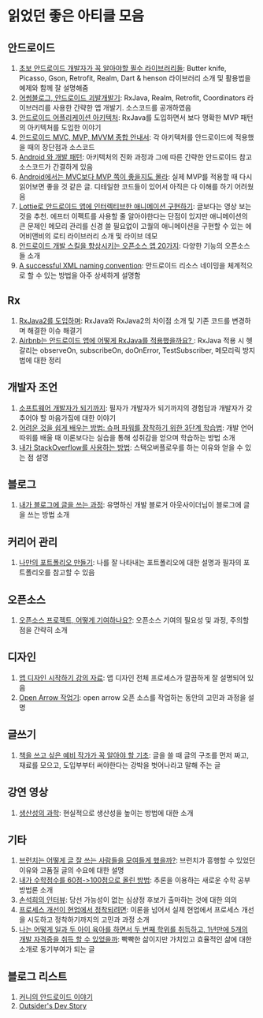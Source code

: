 # 읽었던 좋은 아티클 모음

## 안드로이드

1. [초보 안드로이드 개발자가 꼭 알아야할 필수 라이브러리들](https://realm.io/kr/news/360andev-chris-guzman-android-libraries-beginner/): Butter knife, Picasso, Gson, Retrofit, Realm, Dart & henson 라이브러리 소개 및 활용법을 예제와 함께 잘 설명해줌
2. [어썸블로그, 안드로이드 괴발개발기](https://brunch.co.kr/@lonnie/29): RxJava, Realm, Retrofit, Coordinators 라이브러리를 사용한 간략한 앱 개발기. 소스코드를 공개하였음
3. [안드로이드 어플리케이션 아키텍처](http://www.kmshack.kr/2017/04/android-application-architecture/): RxJava를 도입하면서 보다 명확한 MVP 패턴의 아키텍처를 도입한 이야기
4. [안드로이드 MVC, MVP, MVVM 종합 안내서](https://realm.io/kr/news/eric-maxwell-mvc-mvp-and-mvvm-on-android/): 각 아키텍처를 안드로이드에 적용했을 때의 장단점과 소스코드
5. [Android 와 개발 패턴](http://tosslab.github.io/android/2015/03/01/01.Android-mvc-mvvm-mvp.html): 아키텍처의 진화 과정과 그에 따른 간략한 안드로이드 참고 소스코드가 간결하게 있음
6. [Android에서는 MVC보다 MVP 쪽이 좋을지도 몰라](http://pluu.github.io/blog/android/2016/04/06/android-mvc-mvp/): 실제 MVP를 적용할 때 다시 읽어보면 좋을 것 같은 글. 디테일한 코드들이 있어서 아직은 다 이해를 하기 어려웠음
7. [Lottie로 안드로이드 앱에 인터렉티브한 애니메이션 구현하기](https://realm.io/kr/news/lottie-for-android-interactive-animation/): 글보다는 영상 보는 것을 추천. 에프터 이펙트를 사용할 줄 알아야한다는 단점이 있지만 애니메이션의 큰 문제인 메모리 관리를 신경 쓸 필요없이 고퀄의 애니메이션을 구현할 수 있는 에어비앤비의 로티 라이브러리 소개 및 라이브 데모
8. [안드로이드 개발 스킬을 향상시키는 오픈소스 앱 20가지](http://www.kmshack.kr/2017/03/%EC%95%88%EB%93%9C%EB%A1%9C%EC%9D%B4%EB%93%9C-%EA%B0%9C%EB%B0%9C-%EC%8A%A4%ED%82%AC%EC%9D%84-%ED%96%A5%EC%83%81%EC%8B%9C%ED%82%A4%EB%8A%94-%EC%98%A4%ED%94%88%EC%86%8C%EC%8A%A4-%EC%95%B1-20%EA%B0%80/): 다양한 기능의 오픈소스들 소개
9. [A successful XML naming convention](http://jeroenmols.com/blog/2016/03/07/resourcenaming/): 안드로이드 리소스 네이밍을 체계적으로 할 수 있는 방법을 아주 상세하게 설명함

## Rx

1. [RxJava2를 도입하며](https://medium.com/rainist-engineering/migrate-from-rxjava1-to-rxjava2-3aea3ff9051c): RxJava와 RxJava2의 차이점 소개 및 기존 코드를 변경하며 해결한 이슈 해결기
2. [Airbnb는 안드로이드 앱에 어떻게 RxJava를 적용했을까요?
](https://realm.io/kr/news/kau-felipe-lima-adopting-rxjava-airbnb-android/): RxJava 적용 시 헷갈리는 observeOn, subscribeOn, doOnError, TestSubscriber, 메모리릭 방지 법에 대한 정리

## 개발자 조언

1. [소프트웨어 개발자가 되기까지](https://brunch.co.kr/@insuk/29): 필자가 개발자가 되기까지의 경험담과 개발자가 갖추어야 할 마음가짐에 대한 이야기
2. [어려운 것을 쉽게 배우는 방법: 슈퍼 파워를 장착하기 위한 3단계 학습법](http://www.moreagile.net/2016/02/learning-new-stuff.html): 개발 언어 따위를 배울 때 이론보다는 실습을 통해 성취감을 얻으며 학습하는 방법 소개
3. [내가 StackOverflow를 사용하는 방법](https://emaren84.github.io/blog/archivers/how-i-use-stackoverflow-kor): 스택오버플로우를 하는 이유와 얻을 수 있는 점 설명

## 블로그

1. [내가 블로그에 글을 쓰는 과정](https://blog.outsider.ne.kr/1269): 유명하신 개발 블로거 아웃사이더님이 블로그에 글을 쓰는 방법 소개

## 커리어 관리

1. [나만의 포트폴리오 만들기](https://brunch.co.kr/@yoonash/54): 나를 잘 나타내는 포트폴리오에 대한 설명과 필자의 포트폴리오를 참고할 수 있음

## 오픈소스

1. [오픈소스 프로젝트, 어떻게 기여하나요?](http://kunny.github.io/etc/2017/02/23/how-to-contribute-to-open-source-projects/): 오픈소스 기여의 필요성 및 과정, 주의할 점을 간략히 소개

## 디자인

1. [앱 디자인 시작하기 강의 자료](https://www.slideshare.net/SanghoLee1/ss-38908104): 앱 디자인 전체 프로세스가 깔끔하게 잘 설명되어 있음
2. [Open Arrow 작업기](https://yeun.github.io/2017/04/17/open-arrow.html): open arrow 오픈 소스를 작업하는 동안의 고민과 과정을 설명

## 글쓰기

1. [책을 쓰고 싶은 예비 작가가 꼭 알아야 할 기초](http://ppss.kr/archives/19336): 글을 쓸 때 글의 구조를 먼저 짜고, 재료를 모으고, 도입부부터 써야한다는 강박을 벗어나라고 말해 주는 글

## 강연 영상

1. [생산성의 과학](https://youtu.be/xi74b8aIQNE): 현실적으로 생산성을 높이는 방법에 대한 소개

## 기타

1. [브런치는 어떻게 글 잘 쓰는 사람들을 모여들게 했을까?](http://insidestory.kr/9703): 브런치가 흥행할 수 있었던 이유와 고품질 글의 수요에 대한 설명
2. [내가 수학점수를 60점->100점으로 올린 방법](http://kblog.popekim.com/2012/05/60-100.html): 추론을 이용하는 새로운 수학 공부 방법론 소개
3. [손석희의 인터뷰](https://brunch.co.kr/@murutukus/70): 당선 가능성이 없는 심상정 후보가 출마하는 것에 대한 의의
4. [프로세스 개선이 현업에서 정착되려면](http://woowabros.github.io/woowabros/2017/04/17/process.html): 이론을 넘어서 실제 현업에서 프로세스 개선을 시도하고 정착하기까지의 고민과 과정 소개
5. [나는 어떻게 일과 두 아이 육아를 하면서 두 번째 학위를 취득하고, 1년만에 5개의 개발 자격증을 취득 할 수 있었을까](https://www.vobour.com/book/view/cehXdJpARpm2mTQwd): 빡빡한 삶이지만 가치있고 효율적인 삶에 대한 소개로 동기부여가 되는 글

## 블로그 리스트

1. [커니의 안드로이드 이야기](http://kunny.github.io/)
2. [Outsider's Dev Story](https://blog.outsider.ne.kr/)